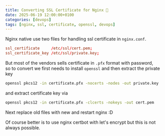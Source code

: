 ```yaml
---
title: Converting SSL Certificate for Nginx 🔐
date: 2025-06-19 12:00:00+0100
categories: [devops]
tags: [nginx, ssl, certificate, openssl, devops]
---
```


Nginx native use two files for handling ssl certificate in `nginx.conf`.

```conf
ssl_certificate     /etc/ssl/cert.pem;
ssl_certificate_key /etc/ssl/private.key;
```

But most of the vendors sells certificate in `.pfx` format with password,  
so to convert we first needs to install `openssl` and then extract the private key
```bash
openssl pkcs12 -in certificate.pfx -nocerts -nodes -out private.key
```
and extract certificate key via
```bash
openssl pkcs12 -in certificate.pfx -clcerts -nokeys -out cert.pem
```

Next replace old files with new and restart nginx :D

Of course better is to use nginx certbot with let's encrypt but this is not always possible.